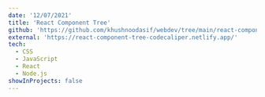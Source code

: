 ```yaml
---
date: '12/07/2021'
title: 'React Component Tree'
github: 'https://github.com/khushnoodasif/webdev/tree/main/react-component-tree'
external: 'https://react-component-tree-codecaliper.netlify.app/'
tech:
  - CSS
  - JavaScript
  - React
  - Node.js
showInProjects: false
---
```

